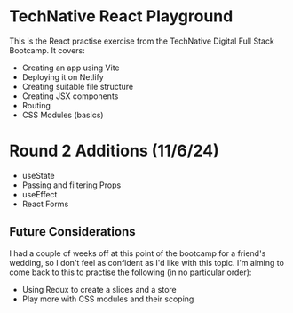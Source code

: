 # TechNative React Playground

This is the React practise exercise from the TechNative Digital Full Stack Bootcamp. It covers:
- Creating an app using Vite
- Deploying it on Netlify
- Creating suitable file structure
- Creating JSX components
- Routing
- CSS Modules (basics)

# Round 2 Additions (11/6/24)

- useState
- Passing and filtering Props
- useEffect
- React Forms

## Future Considerations

I had a couple of weeks off at this point of the bootcamp for a friend's wedding, so I don't feel as confident as I'd like with this topic.  I'm aiming to come back to this to practise the following (in no particular order):


- Using Redux to create a slices and a store
- Play more with CSS modules and their scoping
